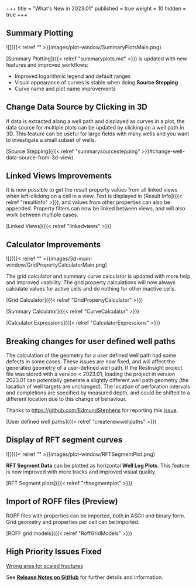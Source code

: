 +++
title = "What's New in 2023.01"
published = true
weight = 10
hidden = true
+++

## Summary Plotting
![]({{< relref "" >}}images/plot-window/SummaryPlotsMain.png)

[Summary Plotting]({{< relref "summaryplots.md" >}}) is updated with new features and improved workflows:
- Improved logarithmic legend and default ranges
- Visual appearance of curves is stable when doing **Source Stepping**
- Curve name and plot name improvements 

## Change Data Source by Clicking in 3D
If data is extracted along a well path and displayed as curves in a plot, the data source for multiple plots can be updated by clicking on a well path in 3D. This feature can be useful for large fields with many wells and you want to investigate a small subset of wells.

[Source Stepping]({{< relref "summarysourcestepping" >}}#change-well-data-source-from-3d-view) 



## Linked Views Improvements
It is now possible to get the result property values from all linked views when left-clicking on a cell in a view. Text is displayed in [Result Info]({{< relref "resultinfo" >}}), and values from other properties can also be appended. Property filters can now be linked between views, and will also work between multiple cases. 

[Linked Views]({{< relref "linkedviews" >}}) 


## Calculator Improvements
![]({{< relref "" >}}images/3d-main-window/GridPropertyCalculatorMain.png)

The grid calculator and summary curve calculator is updated with more help and improved usability. The grid property calculations will now always calculate values for active cells and do nothing for other inactive cells.

[Grid Calculator]({{< relref "GridPropertyCalculator" >}}) 

[Summary Calculator]({{< relref "CurveCalculator" >}}) 

[Calculator Expressions]({{< relref "CalculatorExpressions" >}}) 


## Breaking changes for user defined well paths

The calculation of the geometry for a user defined well path had some defects in some cases. These issues are now fixed, and will affect the generated geometry of a user-defined well path. If the ResInsight project file was stored with a version < 2023.01, loading the project in version 2023.01 can potentially generate a slightly different well path geometry (the location of well targets are unchanged). The location of perforation intervals and completions are specified by measured depth, and could be shifted to a different location due to this change of behaviour.

Thanks to https://github.com/EdmundStephens for reporting this [issue](https://github.com/OPM/ResInsight/issues/9439).

[User defined well paths]({{< relref "createnewwellpaths" >}})


## Display of RFT segment curves
![]({{< relref "" >}}images/plot-window/RFTSegmentPlot.png)

**RFT Segment Data** can be plotted as horizontal **Well Log Plots**. This feature is now improved with more tracks and improved visual quality.

[RFT Segment plots]({{< relref "rftsegmentplot" >}})


## Import of ROFF files (Preview)
ROFF files with properties can be imported, both in ASCII and binary form. Grid geometry and properties per cell can be imported.

[ROFF grid models]({{< relref "RoffGridModels" >}})


## High Priority Issues Fixed

[Wrong area for scaled fractures](https://github.com/OPM/ResInsight/issues/9473)





See [**Release Notes on GitHub**](https://github.com/OPM/ResInsight/releases/) for further details and information.